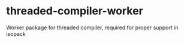 # threaded-compiler-worker
Worker package for threaded compiler, required for proper support in isopack
